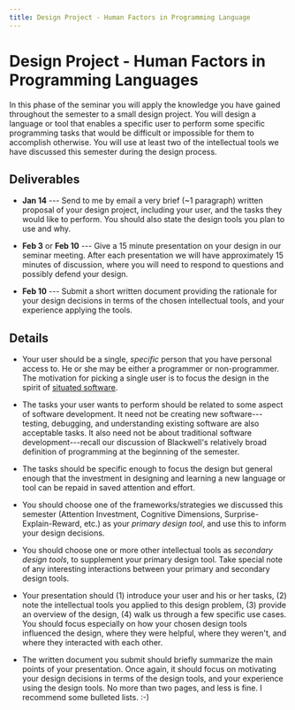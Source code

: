 ```yaml
---
title: Design Project - Human Factors in Programming Language
---
```



# Design Project - Human Factors in Programming Languages

In this phase of the seminar you will apply the knowledge you have gained
throughout the semester to a small design project. You will design a language
or tool that enables a specific user to perform some specific programming tasks
that would be difficult or impossible for them to accomplish otherwise. You
will use at least two of the intellectual tools we have discussed this semester
during the design process.


## Deliverables

 * **Jan 14** --- Send to me by email a very brief (~1 paragraph) written
   proposal of your design project, including your user, and the tasks they
   would like to perform. You should also state the design tools you plan to
   use and why.

 * **Feb 3** or **Feb 10** --- Give a 15 minute presentation on your design in
   our seminar meeting. After each presentation we will have approximately 15
   minutes of discussion, where you will need to respond to questions and
   possibly defend your design.

 * **Feb 10** --- Submit a short written document providing the rationale for
   your design decisions in terms of the chosen intellectual tools, and your
   experience applying the tools.


## Details

 * Your user should be a single, *specific* person that you have personal
   access to. He or she may be either a programmer or non-programmer. The
   motivation for picking a single user is to focus the design in the spirit of
   [situated software](http://www.shirky.com/writings/situated_software.html). 

 * The tasks your user wants to perform should be related to some aspect of
   software development. It need not be creating new software---testing,
   debugging, and understanding existing software are also acceptable tasks.
   It also need not be about traditional software development---recall our
   discussion of Blackwell's relatively broad definition of programming at the
   beginning of the semester.
 
 * The tasks should be specific enough to focus the design but general enough
   that the investment in designing and learning a new language or tool can be
   repaid in saved attention and effort.

 * You should choose one of the frameworks/strategies we discussed this semester
   (Attention Investment, Cognitive Dimensions, Surprise-Explain-Reward, etc.)
   as your *primary design tool*, and use this to inform your design decisions.

 * You should choose one or more other intellectual tools as *secondary design
   tools*, to supplement your primary design tool. Take special note of any
   interesting interactions between your primary and secondary design tools.

 * Your presentation should (1) introduce your user and his or her tasks, (2)
   note the intellectual tools you applied to this design problem, (3) provide
   an overview of the design, (4) walk us through a few specific use cases. You
   should focus especially on how your chosen design tools influenced the
   design, where they were helpful, where they weren't, and where they
   interacted with each other.

 * The written document you submit should briefly summarize the main points of
   your presentation. Once again, it should focus on motivating your design
   decisions in terms of the design tools, and your experience using the design
   tools. No more than two pages, and less is fine. I recommend some bulleted
   lists. :-)
